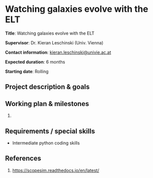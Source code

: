 # Watching galaxies evolve with the ELT


**Title**: Watching galaxies evolve with the ELT

**Supervisor**: Dr. Kieran Leschinski (Univ. Vienna)

**Contact information**: kieran.leschinski@univie.ac.at

**Expected duration**: 6 months

**Starting date**: Rolling

## Project description & goals

## Working plan & milestones
1. 

## Requirements / special skills
- Intermediate python coding skills

## References
1. https://scopesim.readthedocs.io/en/latest/

